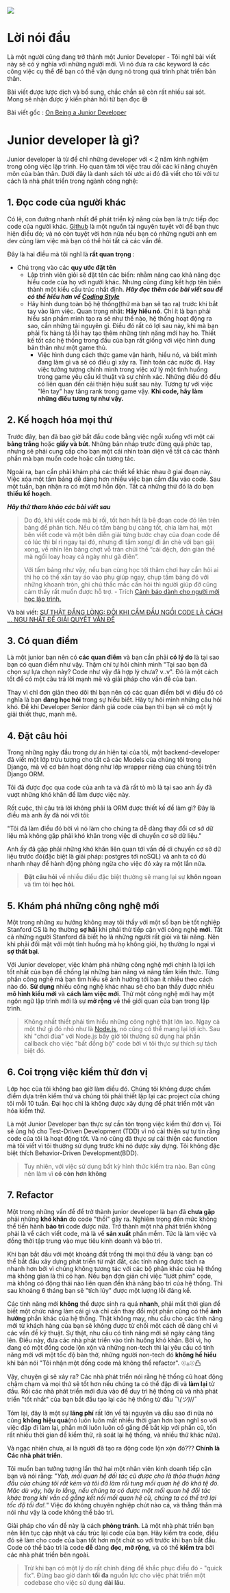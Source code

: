 ![](https://images.viblo.asia/b214dff3-fdd8-4455-9de2-0996c4215125.jpg)
# Lời nói đầu
Là một người cũng đang trở thành một Junior Developer - Tôi nghĩ bài viết này sẽ có ý nghĩa với những người mới. Vì nó đưa ra các keyword là các công việc cụ thể để bạn có thể vận dụng nó trong quá trình phát triển bản thân.

Bài viết được lược dịch và bổ sung, chắc chắn sẽ còn rất nhiều sai sót. Mong sẽ nhận được ý kiến phản hồi từ bạn đọc 😅

Bài viết gốc : <a href="http://mattsencenbaugh.com/on-being-a-junior-developer/" target="_blank" rel="noopener">On Being a Junior Developer</a>

# Junior developer là gì?

Junior developer là từ để chỉ những developer với < 2 năm kinh nghiệm trong công việc lập trình. Họ quan tâm tới việc trau dồi các kĩ năng chuyên môn của bản thân.
Dưới đây là danh sách tôi ước ai đó đã viết cho tôi với tư cách là nhà phát triển trong ngành công nghệ:
## 1. Đọc code của người khác

Có lẽ, con đường nhanh nhất để phát triển kỹ năng của bạn là trực tiếp đọc code của người khác.
<a href="https://github.com/" target="_blank" rel="noopener">Github</a> là một nguồn tài nguyên tuyệt vời để bạn thực hiện điều đó; và nó còn tuyệt vời hơn nữa nếu bạn có những người anh em dev cùng làm việc mà bạn có thể hỏi tất cả các vấn đề. 

Đây là hai điều mà tôi nghĩ là <strong>rất quan trọng</strong> :
* Chú trọng vào các <strong>quy ước đặt tên</strong> 
    * Lập trình viên giỏi sẽ đặt tên các biến: nhằm nâng cao khả năng đọc hiểu code của họ với người khác. Nhưng cũng đừng kết hợp tên biến thành một kiểu cấu trúc nhất định. 
    ***Hãy đọc thêm các bài viết sau để có thể hiểu hơn về <a href="https://viblo.asia/tags/coding-style" target="blank" rel="noopener">Coding Style</a>***
    * Hãy hình dung toàn bộ hệ thống(thứ mà bạn sẽ tạo ra) trước khi bắt tay vào làm việc. Quan trọng nhất: <strong>Hãy hiểu nó</strong>. Chí ít là bạn phải hiểu sản phầm mình tạo ra sẽ như thế nào, hệ thống hoạt động ra sao, cần những tài nguyên gì. Điều đó rất có lợi sau này, khi mà bạn phải fix hàng tá lỗi hay tạo thêm những tính năng mới hay ho. Thiết kế tốt các hệ thống trong đầu của bạn rất giống với việc hình dung bản thân như một game thủ. 
        * Việc hình dung cách thức game vận hành, hiểu nó, và biết mình đang làm gì và sẽ có điều gì xảy ra. Tính toán các nước đi. Hay việc tưởng tượng chính mình trong việc xử lý một tình huống trong game yêu cầu kĩ thuật và sự chính xác. Những điều đó đều có liên quan đến cải thiện hiệu suất sau này. Tương tự với việc "lên tay" hay tăng rank trong game vậy. <strong>Khi code, hãy làm những điều tương tự như vậy.</strong>

## 2. Kế hoạch hóa mọi thứ

Trước đây, bạn đã bao giờ bắt đầu code bằng việc ngồi xuống với một cái <strong>bảng trắng</strong> hoặc <strong>giấy và bút</strong>. Những bản nháp trước đừng quá phức tạp, nhưng sẽ phải cung cấp cho bạn một cái nhìn toàn diện về tất cả các thành phần mà bạn muốn code hoặc cần tương tác. 

Ngoài ra, bạn cần phải khám phá các thiết kế khác nhau ở giai đoạn này. Việc xóa một tấm bảng dễ dàng hơn nhiều việc bạn cắm đầu vào code. Sau một tuần, bạn nhận ra có một mớ hỗn độn. Tất cả những thứ đó là do bạn <strong>thiếu kế hoạch</strong>.

***Hãy thử tham khảo các bài viết sau***
> Do đó, khi viết code mà bị rối, tốt hơn hết là bê đoạn code đó lên trên bảng để phân tích. Nếu có tấm bảng bự càng tốt, chia làm hai, một bên viết code và một bên diễn giải từng bước chạy của đoạn code để có lúc thì bí rị ngay tại đó, nhưng đi tắm xong/ đi ăn chè với bạn gái xong, về nhìn lên bảng chợt vỗ trán chửi thề “cái đệch, đơn giản thế mà ngồi loay hoay cả ngày như gã điên”.
> 
> Với tấm bảng như vậy, nếu bạn cùng học tới thăm chơi hay cần hỏi ai thì họ có thể xắn tay áo vào phụ giúp ngay, chụp tấm bảng đó với những khoanh tròn, ghi chú thắc mắc cần hỏi thì người giúp đỡ cũng cảm thấy rất muốn được hỗ trợ. - Trích  <a href="http://daynhauhoc.com/t/canh-bao-danh-cho-nguoi-moi-hoc-lap-trinh/25589" target="_blank" rel="noopener">Cảnh báo dành cho người mới học lập trình.</a>

Và bài viết:  <a href="https://toidicodedao.com/2016/01/20/su-that-dang-long-doi-khi-cam-dau-ngoi-code-la-cach-ngu-nhat-de-giai-quyet-van-de/" target="_blank" rel="noopener">SỰ THẬT ĐẮNG LÒNG: ĐÔI KHI CẮM ĐẦU NGỒI CODE LÀ CÁCH … NGU NHẤT ĐỂ GIẢI QUYẾT VẤN ĐỀ</a>

## 3. Có quan điểm

Là một junior bạn nên có **các quan điểm** và bạn cần phải **có lý do** là tại sao bạn có quan điểm như vậy. Thậm chí tự hỏi chính mình "Tại sao bạn đã chọn sự lựa chọn này? Code như vậy đã hợp lý chưa? v..v". Đó là một cách tốt để có một câu trả lời mạnh mẽ và giải pháp cho vấn đề của bạn.

Thay vì chỉ đơn giản theo dõi thì bạn nên có các quan điểm bởi vì điều đó có nghĩa là bạn **đang học hỏi** trong sự hiểu biết. Hãy tự hỏi mình những câu hỏi khó. Để khi Developer Senior đánh giá code của bạn thì bạn sẽ có một lý giải thiết thực, mạnh mẽ.
## 4. Đặt câu hỏi

Trong những ngày đầu trong dự án hiện tại của tôi, một backend-developer đã viết một lớp trừu tượng cho tất cả các Models của chúng tôi trong Django, mà về cơ bản hoạt động như lớp wrapper riêng của chúng tôi trên Django ORM.

Tôi đã được đọc qua code của anh ta và đã rất tò mò là tại sao anh ấy đã vượt những khó khăn để làm được việc này.

Rốt cuộc, thì câu trả lời không phải là ORM được thiết kế để làm gì? Đây là điều mà anh ấy đã nói với tôi: 

"Tôi đã làm điều đó bởi vì nó làm cho chúng ta dễ dàng thay đổi cơ sở dữ liệu mà không gặp phải khó khăn trong việc di chuyển cơ sở dữ liệu."

Anh ấy đã gặp phải những khó khăn liên quan tới vấn đề di chuyển cơ sở dữ liệu trước đó(đặc biệt là giải pháp: postgres tới noSQL) và anh ta có đủ nhanh nhạy để hành động phòng ngừa cho việc đó xảy ra một lần nữa.

> **Đặt câu hỏi** về nhiều điều đặc biệt thường sẽ mang lại sự **khôn ngoan** và tìm tòi **học hỏi**.

## 5. Khám phá những công nghệ mới
Một trong những xu hướng không may tôi thấy với một số bạn bè tốt nghiệp Stanford CS là họ thường **sợ hãi** khi phải thử tiếp cận với công nghệ **mới**.
Tất cả những người Stanford đã biết họ là những người rất giỏi và tài năng. Nên khi phải đối mặt với một tình huống mà họ không giỏi, họ thường lo ngại vì **sợ thất bại**.

Với Junior developer, việc khám phá những công nghệ mới chính là lợi ích tốt nhất của bạn để chống lại những bản năng và nâng tầm kiến thức. Từng phần công nghệ mà bạn tìm hiểu sẽ ảnh hưởng tới bạn ít nhiều theo cách nào đó. **Sử dụng** nhiều công nghệ khác nhau sẽ cho bạn thấy được nhiều **mô hình kiểu mới** và **cách làm việc mới**. Thử một công nghệ mới hay một ngôn ngữ lập trình mới là sự **mở rộng** về thế giới quan của bạn trong lập trình.
> Không nhất thiết phải tìm hiểu những công nghệ thật lớn lao. Ngay cả một thứ gì đó nhỏ như là <a href="http://nodejs.org/" target="_blank" rel="noopener">Node.js</a>, nó cũng có thể mang lại lợi ích. Sau khi "chơi đùa" với Node.js bây giờ tôi thường sử dụng hai phần callback cho việc "bất đồng bộ" code bởi vì tôi thực sự thích sự tách biệt đó.
## 6. Coi trọng việc kiểm thử đơn vị
Lớp học của tôi không bao giờ làm điều đó. Chúng tôi không được chấm điểm dựa trên kiểm thử và chúng tôi phải thiết lập lại các project của chúng tôi mỗi 10 tuần. Đại học chỉ là không được xây dựng để phát triển một văn hóa kiểm thử.

Là một Junior Developer bạn thực sự cần tôn trọng việc kiểm thử đơn vị. Tôi sẽ ủng hộ cho Test-Driven Development (TDD) vì nó cải thiện sự tự tin rằng code của tôi là hoạt động tốt. Và nó cũng đã thực sự cải thiện các function mà tôi viết vì tôi thường sử dụng trước khi nó được xây dựng. Tôi không đặc biệt thích Behavior-Driven Development(BDD).

> Tuy nhiên, với việc sử dụng bất kỳ hình thức kiểm tra nào. Bạn cũng nên làm vì **có còn hơn không**
## 7. Refactor
Một trong những vấn đề để trờ thành junior developer là bạn đã **chưa gặp** phải những **khó khăn** do code "thối" gây ra. Nghiêm trọng đến mức không thể tiến hành **bảo trì** code được nữa. Trở thành một nhà phát triển không phải là về cách viết code, mà là về **sản xuất** phần mềm. Tức là làm việc và đồng thời tập trung vào mục tiêu kinh doanh và bảo trì.

Khi bạn bắt đầu với một khoảng đất trống thì mọi thứ đều là vàng: bạn có thể bắt đầu xây dựng phát triển từ mặt đất, các tính năng được tách ra nhanh hơn bởi vì chúng không tương tác với các bộ phận khác của hệ thống mà không gian là thì có hạn. Nếu bạn đơn giản chỉ việc "lướt phím" code, mà không có động thái nào liên quan đến khả năng bảo trì của hệ thống. Thì sau khoảng 6 tháng bạn sẽ "tích lũy" được một lượng lỗi đáng kể.


Các tính năng mới **không** thể được sinh ra quá **nhanh**, phải mất thời gian để biết một chức năng làm cái gì và chỉ cần thay đổi một phần cũng có thể **ảnh hưởng** phần khác của hệ thống.
Thật không may, nhu cầu cho các tính năng mới từ khách hàng của bạn sẽ không được từ chối một cách dễ dàng chỉ vì các vấn đề kỹ thuật. Sự thật, nhu cầu có tính năng mới sẽ ngày càng tăng lên. Điều này, đưa các nhà phát triển vào tình huống khó khăn. Bởi vì, họ đang có một đống code lộn xộn và những non-tech thì lại yêu cầu có tính năng mới với một tốc độ bàn thờ, những người non-tech đó **không hề hiểu** khi bản nói "Tôi nhận một đống code mà không thể refactor". ☉▵☉凸


Vậy, chuyện gì sẽ xảy ra? Các nhà phát triển nói rằng hệ thống cũ hoạt động chậm chạm và mọi thứ sẽ tốt hơn nếu chúng ta có thể đập đi và **làm lại** từ đầu. Rồi các nhà phát triển mới đưa vào để duy trì hệ thống cũ và nhà phát triển "tốt nhất" của bạn bắt đầu tạo lại các hệ thống từ đầu ¯\\_(ツ)_//¯


Tóm lại, đây là một sự **lãng phí** rất lớn về tài nguyên và dẫu sao đi nữa nó cũng **không hiệu quả**(nó luôn luôn mất nhiều thời gian hơn bạn nghĩ so với việc đập đi làm lại, phần mới luôn luôn cố gắng để bắt kịp với phần cũ, tốn rất nhiều thời gian để kiểm thử, rà soát lại hệ thống, và nhiều thứ khác nữa).

Và ngạc nhiên chưa, ai là người đã tạo ra động code lộn xộn đó??? <strong> Chính là Các nhà phát triển</strong>.

Tôi muốn bạn tưởng tượng lần thứ hai một nhân viên kinh doanh tiếp cận bạn và nói rằng: "*Yah, mối quan hệ đối tác cũ được cho là thỏa thuận hàng đầu của chúng tôi rất kém và tôi đã làm rối tung mối quan hệ đó khá tệ đó. Mặc dù vậy, hãy lo lắng, nếu chúng ta có được một mối quan hệ đối tác khác trong khi vẫn cố gắng kết nối mối quan hệ cũ, chúng ta có thể trở lại tốc độ tối đa!.*" Việc đó không chuyên nghiệp chút nào cả, và thẳng thắn mà nói như vậy là code không thể bảo trì.

Giải pháp cho vấn đề này là cách **phòng tránh**. Là một nhà phát triển bạn nên liên tục cập nhật và cấu trúc lại code của bạn. Hãy kiểm tra code, điều đó sẽ làm cho code của bạn tốt hơn một chút so với trước khi bạn bắt đầu. Code có thể bảo trì là code **dễ** dàng **đọc**, **mở rộng**, và có thể **kiểm tra** bởi các nhà phát triển bên ngoài.


> Trừ khi bạn có một lý do rất chính đáng để khắc phục điều đó - "quick fix". Đừng bao giờ dành **tối đa** nguồn lực cho việc phát triển một codebase cho việc sử dụng **dài lâu**.